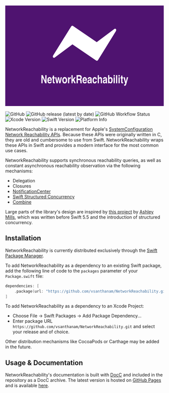 <p align="center">
  <img width="640" height="320" src="Images/banner.png">
</p>

![GitHub](https://img.shields.io/github/license/vsanthanam/NetworkReachability)
![GitHub release (latest by date)](https://img.shields.io/github/v/release/vsanthanam/NetworkReachability)
![GitHub Workflow Status](https://img.shields.io/github/workflow/status/vsanthanam/NetworkReachability/Swift)
![Xcode Version](https://img.shields.io/badge/Xcode-13.3-blue)
![Swift Version](https://img.shields.io/badge/Swift-5.6-critical)
![Platform Info](https://img.shields.io/badge/Platforms-iOS%20%7C%20macOS%20%7C%20tvOS%20%7C%20watchOS-inactive)

NetworkReachability is a replacement for Apple's [SystemConfiguration](https://developer.apple.com/documentation/systemconfiguration) [Network Reachability APIs](https://developer.apple.com/documentation/systemconfiguration/scnetworkreachability?language=swift). Because these APIs were originally written in C, they are old and cumbersome to use from Swift. NetworkReachability wraps these APIs in Swift and provides a modern interface for the most common use cases.

NetworkReachability supports synchronous reachability queries, as well as constant asynchronous reachability observation via the following mechanisms:

* Delegation
* Closures
* [NotificationCenter](https://developer.apple.com/documentation/foundation/notificationcenter)
* [Swift Structured Concurrency](https://docs.swift.org/swift-book/LanguageGuide/Concurrency.html)
* [Combine](https://developer.apple.com/documentation/combine)

Large parts of the library's design are inspired by [this project](https://github.com/ashleymills/Reachability.swift) by [Ashley Mills](https://github.com/ashleymills), which was written before Swift 5.5 and the introduction of structured concurrency.

## Installation

NetworkReachability is currently distributed exclusively through the [Swift Package Manager](https://www.swift.org/package-manager/). 

To add NetworkReachability as a dependency to an existing Swift package, add the following line of code to the `packages` parameter of your `Package.swift` file:

```swift
dependencies: [
    .package(url: "https://github.com/vsanthanam/NetworkReachability.git", .upToNextMajor(from: "1.0.0"))
]
```

To add NetworkReachability as a dependency to an Xcode Project: 

- Choose File -> Swift Packages -> Add Package Dependency...
- Enter package URL `https://github.com/vsanthanam/NetworkReachability.git` and select your release and of choice.

Other distribution mechanisms like CocoaPods or Carthage may be added in the future.

## Usage & Documentation

NetworkReachability's documentation is built with [DocC](https://developer.apple.com/documentation/docc) and included in the repository as a DocC archive. The latest version is hosted on [GitHub Pages](https://pages.github.com) and is available [here](https://reachability.tools/docs/documentation/networkreachability).

